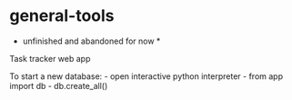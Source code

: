 # general-tools

* unfinished and abandoned for now * 

Task tracker web app 

To start a new database: - open interactive python interpreter - from app import db - db.create_all()

